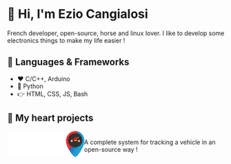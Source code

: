 # 👋 Hi, I'm Ezio Cangialosi
French developer, open-source, horse and linux lover. I like to develop some electronics things to make my life easier !

## 💬 Languages & Frameworks
- :heart: C/C++, Arduino
- 💚 Python
- 👉 HTML, CSS, JS, Bash

## 🥰 My heart projects
 <a href="https://github.com/eziocangialosi/OpenVehicleLocator">
    <img src="https://raw.githubusercontent.com/eziocangialosi/OVL-Documentation/master/images/OVL_logo_name_white.png" alt="OVL logo" title="OVL" align="left" height="60" />
</a>
<br>A complete system for tracking a vehicle in an open-source way !
<br><br>
<!--
- [CarreRFN-DIY](https://github.com/eziocangialosi/CarreRFN-DIY), a reproduction of an french railway signalisation at 1/2 scale !
-->

